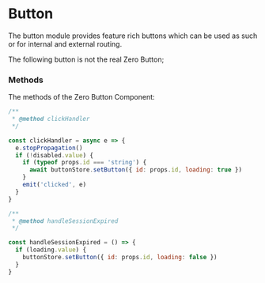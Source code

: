 # Button

The button module provides feature rich buttons which can be used as such or for internal and external routing.

<script setup>
import TestButton from '../../../.vitepress/theme/components/test-button.vue'
</script>

The following button is not the real Zero Button;

<TestButton />

### Methods

The methods of the Zero Button Component:

```js
/**
 * @method clickHandler
 */

const clickHandler = async e => {
  e.stopPropagation()
  if (!disabled.value) {
    if (typeof props.id === 'string') {
      await buttonStore.setButton({ id: props.id, loading: true })
    }
    emit('clicked', e)
  }
}

/**
 * @method handleSessionExpired
 */

const handleSessionExpired = () => {
  if (loading.value) {
    buttonStore.setButton({ id: props.id, loading: false })
  }
}
```
